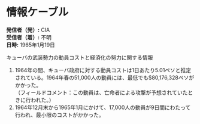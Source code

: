 # 情報ケーブル

**発信者（発）:** CIA  
**受信者（着）:** 不明  
**日時:** 1965年1月19日  

キューバの武装勢力の動員コストと経済化の努力に関する情報

1. 1964年の間、キューバ政府に対する動員コストは1日あたり5.01ペソと推定されている。1964年春の51,000人の動員には、最低でも$80,176,328ペソがかかった。  
（フィールドコメント：この動員は、亡命者による攻撃が予想されていたときに行われた。）  
2. 1964年12月末から1965年1月にかけて、17,000人の動員が9日間にわたって行われ、最小限のコストがかかった。